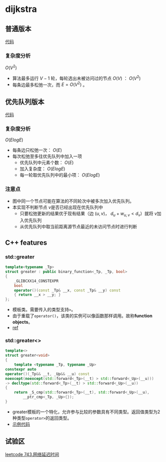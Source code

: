# dijkstra

## 普通版本
[代码](https://github.com/c2hpxq/UCASI/blob/main/Algorithm/Graph/Dijkstra/dijkstra.cpp)

### 复杂度分析
 $O(V^2)$
- 算法最多运行 $V-1$ 轮，每轮选出未被访问过的节点 $O(V)$ ： $O(V^2)$
- 每条边最多松弛一次，而 $E = O(V^2)$ 。

## 优先队列版本
[代码](https://github.com/c2hpxq/UCASI/blob/main/Algorithm/Graph/Dijkstra/dijkstra_heap.cpp)

### 复杂度分析
 $O(ElogE)$
- 每条边只松弛一次： $O(E)$
- 每次松弛至多往优先队列中加入一项
    - 优先队列中元素个数： $O(E)$
    - 加入复杂度： $O(ElogE)$
    - 每一轮取优先队列中的最小项： $O(ElogE)$

### 注意点
- 图中同一个节点可能在算法的不同轮次中被多次加入优先队列。
- 本实现不判断节点 $v$是否已经出现在优先队列中
    - 只要松弛更新的结果优于现有结果（边 $(u, v)$， $d_u + w_{u, v} < d_v$）就将 $v$加入优先队列
    - 从优先队列中取当前距离源节点最近的未访问节点时进行判断

## C++ features

### std::greater
```c++
template<typename _Tp>
struct greater : public binary_function<_Tp, _Tp, bool>
{
    _GLIBCXX14_CONSTEXPR
    bool
    operator()(const _Tp& __x, const _Tp& __y) const
    { return __x > __y; }
};
```
- 模板类。需要传入的类型支持`>`。
- 由于重载了`operator()`，该类的实例可以像函数那样调用。故称**function objects**。
- [ref](https://cplusplus.com/reference/functional/greater/)

### std::greater<>
```c++
template<>
struct greater<void>
{
    template <typename _Tp, typename _Up>
constexpr auto
operator()(_Tp&& __t, _Up&& __u) const
noexcept(noexcept(std::forward<_Tp>(__t) > std::forward<_Up>(__u)))
-> decltype(std::forward<_Tp>(__t) > std::forward<_Up>(__u))
{
    return _S_cmp(std::forward<_Tp>(__t), std::forward<_Up>(__u),
        __ptr_cmp<_Tp, _Up>{});
}
```
- greater模板的一个特化，允许参与比较的参数具有不同类型。返回值类型为2种类型`operator>`的返回类型。
- [示例代码](https://github.com/c2hpxq/UCASI/blob/main/Algorithm/Graph/Dijkstra/show_case_greater_specialization.cpp)

## 试验区
[leetcode 743.网络延迟时间](https://leetcode.cn/problems/network-delay-time/)